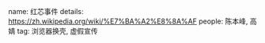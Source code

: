 name: 红芯事件
details: https://zh.wikipedia.org/wiki/%E7%BA%A2%E8%8A%AF
people: 陈本峰, 高婧
tag: 浏览器换壳, 虚假宣传

